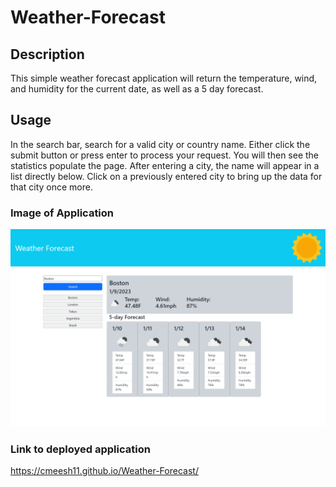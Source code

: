# Weather-Forecast

## Description

This simple weather forecast application will return the temperature, wind, and humidity for the current date, as well as a 5 day forecast.

## Usage

In the search bar, search for a valid city or country name. Either click the submit button or press enter to process your request. You will then see the statistics populate the page. After entering a city, the name will appear in a list directly below. Click on a previously entered city to bring up the data for that city once more.

### Image of Application 

![alt text](./assets/images/full_size_screenshot_.png)

### Link to deployed application

https://cmeesh11.github.io/Weather-Forecast/